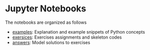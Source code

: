 # Jupyter Notebooks

The notebooks are organized as follows

 - [examples](examples): Explanation and example snippets of Python concepts
 - [exersices](exercises): Exercises assignments and skeleton codes
 - [answers](answers): Model solutions to exercises
